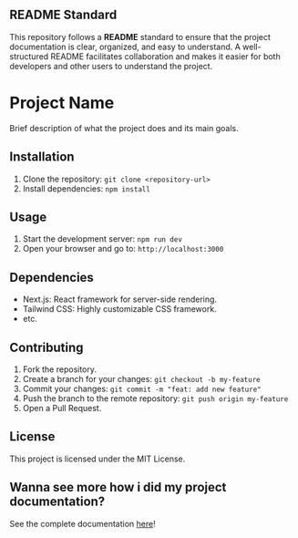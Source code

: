 ## README Standard
This repository follows a **README**  standard to ensure that the project documentation is clear, organized, and easy to understand. A well-structured README facilitates collaboration and makes it easier for both developers and other users to understand the project.

# Project Name

Brief description of what the project does and its main goals.

## Installation

1. Clone the repository: `git clone <repository-url>`
2. Install dependencies: `npm install`

## Usage

1. Start the development server: `npm run dev`
2. Open your browser and go to: `http://localhost:3000`

## Dependencies

- Next.js: React framework for server-side rendering.
- Tailwind CSS: Highly customizable CSS framework.
- etc.

## Contributing

1. Fork the repository.
2. Create a branch for your changes: `git checkout -b my-feature`
3. Commit your changes: `git commit -m "feat: add new feature"`
4. Push the branch to the remote repository: `git push origin my-feature`
5. Open a Pull Request.

## License

This project is licensed under the MIT License.




## Wanna see more how i did my project documentation?
See the complete documentation [here](./Readme.md)!

